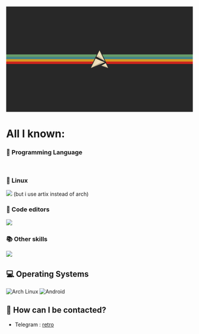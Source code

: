 ![](https://github.com/retrovisionagain/retrovisionagain/blob/main/artix.png)
# All I known:
<div align="left">
<h3>🚀 Programming Language</h3>
<img scr="https://skillicons.dev/icons?i=html,css,js,dart,c,py">

<h3>🐧 Linux</h3>
<img src="https://skillicons.dev/icons?i=arch,linux)"> (but i use artix instead of arch)

<h3>📝 Code editors</h3>
<img src="https://skillicons.dev/icons?i=neovim,vscodium">

<h3>📚 Other skills</h3>
<img src="https://skillicons.dev/icons?i=github">
</div>
<h2 align="left">💻 Operating Systems</h2>

<div align="left">
  <img src="https://img.shields.io/badge/Arch%20Linux-1793D1?logo=arch-linux&logoColor=white&style=for-the-badge" height="28" alt="Arch Linux"/>
  <img src="https://img.shields.io/badge/Android-3DDC84?logo=android&logoColor=white&style=for-the-badge" height="28" alt="Android"/>
</div>

## 💬 How can I be contacted?

* Telegram : <a href="https://t.me/veryretroinfo" target="_blank">retro</a>

